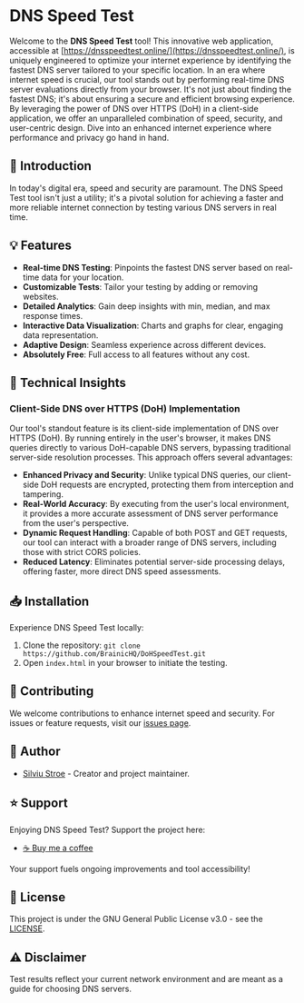 # DNS Speed Test

Welcome to the **DNS Speed Test** tool! This innovative web application, accessible
at [https://dnsspeedtest.online/](https://dnsspeedtest.online/), is uniquely engineered to optimize your internet
experience by identifying the fastest DNS server tailored to your specific location. In an era where internet speed is
crucial, our tool stands out by performing real-time DNS server evaluations directly from your browser. It's not just
about finding the fastest DNS; it's about ensuring a secure and efficient browsing experience. By leveraging the power
of DNS over HTTPS (DoH) in a client-side application, we offer an unparalleled combination of speed, security, and
user-centric design. Dive into an enhanced internet experience where performance and privacy go hand in hand.

## 🚀 Introduction

In today's digital era, speed and security are paramount. The DNS Speed Test tool isn't just a utility; it's a pivotal
solution for achieving a faster and more reliable internet connection by testing various DNS servers in real time.

## 💡 Features

- **Real-time DNS Testing**: Pinpoints the fastest DNS server based on real-time data for your location.
- **Customizable Tests**: Tailor your testing by adding or removing websites.
- **Detailed Analytics**: Gain deep insights with min, median, and max response times.
- **Interactive Data Visualization**: Charts and graphs for clear, engaging data representation.
- **Adaptive Design**: Seamless experience across different devices.
- **Absolutely Free**: Full access to all features without any cost.

## 🔧 Technical Insights

### Client-Side DNS over HTTPS (DoH) Implementation

Our tool's standout feature is its client-side implementation of DNS over HTTPS (DoH). By running entirely in the user's
browser, it makes DNS queries directly to various DoH-capable DNS servers, bypassing traditional server-side resolution
processes. This approach offers several advantages:

- **Enhanced Privacy and Security**: Unlike typical DNS queries, our client-side DoH requests are encrypted, protecting
  them from interception and tampering.
- **Real-World Accuracy**: By executing from the user's local environment, it provides a more accurate assessment of DNS
  server performance from the user's perspective.
- **Dynamic Request Handling**: Capable of both POST and GET requests, our tool can interact with a broader range of DNS
  servers, including those with strict CORS policies.
- **Reduced Latency**: Eliminates potential server-side processing delays, offering faster, more direct DNS speed
  assessments.

## 📥 Installation

Experience DNS Speed Test locally:

1. Clone the repository: `git clone https://github.com/BrainicHQ/DoHSpeedTest.git`
2. Open `index.html` in your browser to initiate the testing.

## 🤝 Contributing

We welcome contributions to enhance internet speed and security. For issues or feature requests, visit
our [issues page](https://github.com/BrainicHQ/DoHSpeedTest/issues).

## 👤 Author

- [Silviu Stroe](https://github.com/s1lviu/) - Creator and project maintainer.

## ⭐ Support

Enjoying DNS Speed Test? Support the project here:

- [☕ Buy me a coffee](https://www.buymeacoffee.com/silviu)

Your support fuels ongoing improvements and tool accessibility!

## 📜 License

This project is under the GNU General Public License v3.0 - see the [LICENSE](LICENSE).

## ⚠️ Disclaimer

Test results reflect your current network environment and are meant as a guide for choosing DNS servers.

